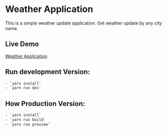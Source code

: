 # Weather Application
This is a simple weather update application. Get weather update by any city name.


## Live Demo
[Weather Application](https://weather-for-you-today.netlify.app/)


## Run development Version:
```bash
- `yarn install`
- `yarn run dev`
```


## How Production Version:
```bash
- `yarn install`
- `yarn run build`
- `yarn run preview`
```
